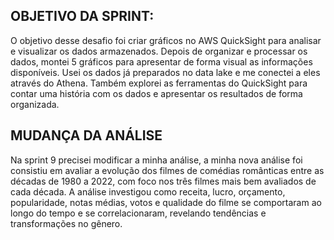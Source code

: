 ## OBJETIVO DA SPRINT:

O objetivo desse desafio foi criar gráficos no AWS QuickSight para analisar e visualizar os dados armazenados. Depois de organizar e processar os dados, montei 5 gráficos para apresentar de forma visual as informações disponíveis. Usei os dados já preparados no data lake e me conectei a eles através do Athena. Também explorei as ferramentas do QuickSight para contar uma história com os dados e apresentar os resultados de forma organizada.

## MUDANÇA DA ANÁLISE

Na sprint 9 precisei modificar a minha análise, a minha nova análise foi consistiu em avaliar a evolução dos filmes de comédias românticas entre as décadas de 1980 a 2022, com foco nos três filmes mais bem avaliados de cada década. A análise investigou como receita, lucro, orçamento, popularidade, notas médias, votos e qualidade do filme se comportaram ao longo do tempo e se correlacionaram, revelando tendências e transformações no gênero.